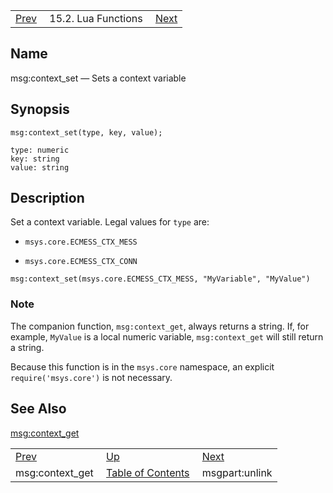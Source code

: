 |     |     |     |
| --- | --- | --- |
| [Prev](lua.ref.msg_context_get)  | 15.2. Lua Functions |  [Next](lua.ref.msgpart_unlink.php) |

<a name="lua.ref.msg_context_set"></a>
## Name

msg:context_set — Sets a context variable

<a name="idp24362432"></a>
## Synopsis

`msg:context_set(type, key, value);`

```
type: numeric
key: string
value: string
```
<a name="idp24365152"></a>
## Description

Set a context variable. Legal values for `type` are:

*   `msys.core.ECMESS_CTX_MESS`

*   `msys.core.ECMESS_CTX_CONN`

`msg:context_set(msys.core.ECMESS_CTX_MESS, "MyVariable", "MyValue")`
### Note

The companion function, `msg:context_get`, always returns a string. If, for example, `MyValue` is a local numeric variable, `msg:context_get` will still return a string.

Because this function is in the `msys.core` namespace, an explicit `require('msys.core')` is not necessary.

<a name="idp24374320"></a>
## See Also

[msg:context_get](lua.ref.msg_context_get "msg:context_get")

|     |     |     |
| --- | --- | --- |
| [Prev](lua.ref.msg_context_get)  | [Up](lua.function.details.php) |  [Next](lua.ref.msgpart_unlink.php) |
| msg:context_get  | [Table of Contents](index) |  msgpart:unlink |
